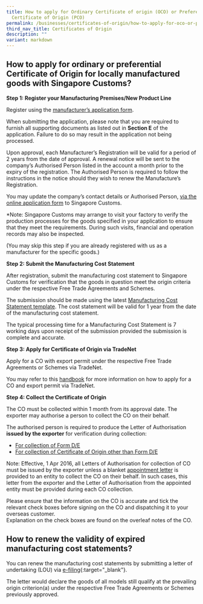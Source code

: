```yaml
---
title: How to apply for Ordinary Certificate of origin (OCO) or Preferential
  Certificate of Origin (PCO)
permalink: /businesses/certificates-of-origin/how-to-apply-for-oco-or-pco/
third_nav_title: Certificates of Origin
description: ""
variant: markdown
---
```

## How to apply for ordinary or preferential Certificate of Origin for locally manufactured goods with Singapore Customs?

**Step 1: Register your Manufacturing Premises/New Product Line**

Register using the [manufacturer’s application form](https://go.gov.sg/mfr).

When submitting the application, please note that you are required to furnish all supporting documents as listed out in **Section E** of the application. Failure to do so may result in the application not being processed.

Upon approval, each Manufacturer’s Registration will be valid for a period of 2 years from the date of approval. A renewal notice will be sent to the company’s Authorised Person listed in the account a month prior to the expiry of the registration. The Authorised Person is required to follow the instructions in the notice should they wish to renew the Manufacture’s Registration. 

You may update the company’s contact details or Authorised Person, [via the online application form](https://go.gov.sg/updatetomanufacturerreg) to Singapore Customs. 

*Note: Singapore Customs may arrange to visit your factory to verify the production processes for the goods specified in your application to ensure that they meet the requirements. During such visits, financial and operation records may also be inspected. 

(You may skip this step if you are already registered with us as a manufacturer for the specific goods.)
    
**Step 2: Submit the Manufacturing Cost Statement**
    
After registration, submit the manufacturing cost statement to Singapore Customs for verification that the goods in question meet the origin criteria under the respective Free Trade Agreements and Schemes.
    
The submission should be made using the latest [Manufacturing Cost Statement template](https://go.gov.sg/coststatementfeb2024). The cost statement will be valid for 1 year from the date of the manufacturing cost statement.
    
The typical processing time for a Manufacturing Cost Statement is 7 working days upon receipt of the submission provided the submission is complete and accurate.
    
**Step 3: Apply for Certificate of Origin via TradeNet**

Apply for a CO with export permit under the respective Free Trade Agreements or Schemes via TradeNet.

You may refer to this [handbook](/files/handbook_on_the_application_procedures_for_a_certificate_of_origin_via_tradenet.pdf) for more information on how to apply for a CO and export permit via TradeNet.
    
**Step 4: Collect the Certificate of Origin**

The CO must be collected within 1 month from its approval date. The exporter may authorise a person to collect the CO on their behalf.

The authorised person is required to produce the Letter of Authorisation **issued by the exporter** for verification during collection:

-   [For collection of Form D/E](https://go.gov.sg/letterofauthorisationforformde)
-   [For collection of Certificate of Origin other than Form D/E](https://go.gov.sg/letterofauthorisationforotherco)

Note: Effective, 1 Apr 2016, all Letters of Authorisation for collection of CO must be issued by the exporter unless a blanket [appointment letter](/files/businesses/appointment-letter-for-blanket-authorisation-for-co-collection.docx) is provided to an entity to collect the CO on their behalf. In such cases, this letter from the exporter and the Letter of Authorisation from the appointed entity must be provided during each CO collection.

Please ensure that the information on the CO is accurate and tick the relevant check boxes before signing on the CO and dispatching it to your overseas customer. 
<br> Explanation on the check boxes are found on the overleaf notes of the CO.

## How to renew the validity of expired manufacturing cost statements?

You can renew the manufacturing cost statements by submitting a letter of undertaking (LOU) via [e-filing](http://eservices.customs.gov.sg/scripts/customs/LOU_MCS/LOU1_Terms.asp){:target="_blank"}.

The letter would declare the goods of all models still qualify at the prevailing origin criterion(a) under the respective Free Trade Agreements or Schemes previously approved.